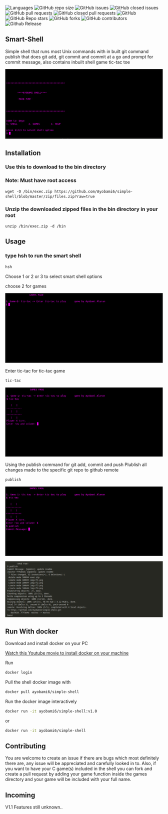 ![Languages](https://img.shields.io/github/languages/top/Ayobami6/simple-shell)
![GitHub repo size](https://img.shields.io/github/repo-size/Ayobami6/simple-shell)
![GitHub issues](https://img.shields.io/github/issues/Ayobami6/simple-shell)
![GitHub closed issues](https://img.shields.io/github/issues-closed/Ayobami6/simple-shell)
![GitHub pull requests](https://img.shields.io/github/issues-pr/Ayobami6/simple-shell)
![GitHub closed pull requests](https://img.shields.io/github/issues-pr-closed-raw/Ayobami6/simple-shell)
![GitHub](https://img.shields.io/github/license/Ayobami6/simple-shell)
![GitHub Repo stars](https://img.shields.io/github/stars/Ayobami6/simple-shell?style=social)
![GitHub forks](https://img.shields.io/github/forks/Ayobami6/simple-shell?style=social)
![GitHub contributors](https://img.shields.io/github/contributors/Ayobami6/simple-shell)
![Github Release](https://img.shields.io/github/v/release/Ayobami6/simple-shell)

## Smart-Shell

Simple shell that runs most Unix commands with in built git command publish that does git add, git commit and commit at a
go and prompt for commit message, also contains inbuilt shell game tic-tac toe

![home](/imgs/f1.png)

## Installation

### Use this to download to the bin directory

### Note: Must have root access

```commandline
wget -O /bin/exec.zip https://github.com/Ayobami6/simple-shell/blob/master/zip/files.zip?raw=true
```

### Unzip the downloaded zipped files in the bin directory in your root

```commandline
unzip /bin/exec.zip -d /bin
```

## Usage

### type hsh to run the smart shell

```bash
hsh
```

Choose 1 or 2 or 3 to select smart shell options

choose 2 for games

![games](/imgs/f2.png)

Enter tic-tac for tic-tac game
```bash
tic-tac  
```
![tic-tac](/imgs/f3.png)

Using the publish command for git add, commit and push
Plublish all changes made to the specific git repo to github remote
```bash
publish
```
![publish](/imgs/f4.png)

![push](/imgs/f5.png)

## Run With docker 

Download and install docker on your PC

[Watch this Youtube movie to install docker on your machine](https://youtu.be/8C0LOqynLes)


Run
```bash
docker login
```
Pull the shell docker image with

```bash
docker pull ayobami6/simple-shell
```

Run the docker image interactively
```bash
docker run -it ayobami6/simple-shell:v1.0
```
or

```bash
docker run -it ayobami6/simple-shell
```
## Contributing 

You are welcome to create an issue if there are bugs which most definitely there are, any issue will be appreciated and
carefully looked in to.
Also, if you want to have your C game(s) included in the shell you can fork and create a pull request by adding your game function
inside the games directory and your game will be included with your full name. 

## Incoming 
V1.1
Features still unknown..
